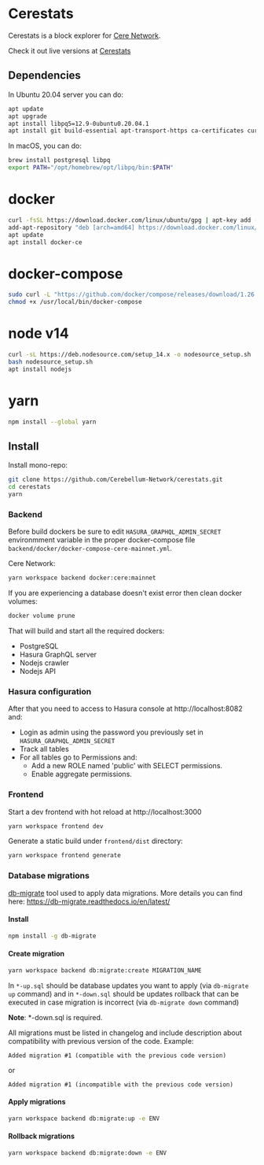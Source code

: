 # Cerestats

Cerestats is a block explorer for [Cere Network](https://cere.network/).

Check it out live versions at [Cerestats](https://stats.cere.network/)

## Dependencies

In Ubuntu 20.04 server you can do:

```bash
apt update
apt upgrade
apt install libpq5=12.9-0ubuntu0.20.04.1
apt install git build-essential apt-transport-https ca-certificates curl software-properties-common libpq-dev
```

In macOS, you can do:
```bash
brew install postgresql libpq
export PATH="/opt/homebrew/opt/libpq/bin:$PATH" 
```

# docker
```bash
curl -fsSL https://download.docker.com/linux/ubuntu/gpg | apt-key add -
add-apt-repository "deb [arch=amd64] https://download.docker.com/linux/ubuntu focal stable"
apt update
apt install docker-ce
```

# docker-compose
```bash
sudo curl -L "https://github.com/docker/compose/releases/download/1.26.2/docker-compose-$(uname -s)-$(uname -m)" -o /usr/local/bin/docker-compose
chmod +x /usr/local/bin/docker-compose
```
# node v14
```bash
curl -sL https://deb.nodesource.com/setup_14.x -o nodesource_setup.sh
bash nodesource_setup.sh
apt install nodejs
```

# yarn
```bash
npm install --global yarn
```

## Install

Install mono-repo:

```bash
git clone https://github.com/Cerebellum-Network/cerestats.git
cd cerestats
yarn
```

### Backend

Before build dockers be sure to edit `HASURA_GRAPHQL_ADMIN_SECRET` environmment variable in the proper docker-compose file `backend/docker/docker-compose-cere-mainnet.yml`.

Cere Network:

```bash
yarn workspace backend docker:cere:mainnet
```

If you are experiencing a database doesn't exist error then clean docker volumes:

```bash
docker volume prune
```



That will build and start all the required dockers:

- PostgreSQL
- Hasura GraphQL server
- Nodejs crawler
- Nodejs API

### Hasura configuration

After that you need to access to Hasura console at http://localhost:8082 and:

- Login as admin using the password you previously set in `HASURA_GRAPHQL_ADMIN_SECRET`
- Track all tables
- For all tables go to Permissions and:
  - Add a new ROLE named 'public' with SELECT permissions.
  - Enable aggregate permissions.


### Frontend

Start a dev frontend with hot reload at http://localhost:3000

```bash
yarn workspace frontend dev
```

Generate a static build under `frontend/dist` directory:

```bash
yarn workspace frontend generate
```

### Database migrations

[db-migrate](https://github.com/db-migrate/node-db-migrate) tool used to apply data migrations. More details you can find here: https://db-migrate.readthedocs.io/en/latest/

#### Install
```bash
npm install -g db-migrate
```

#### Create migration
```bash
yarn workspace backend db:migrate:create MIGRATION_NAME
```

In `*-up.sql` should be database updates you want to apply (via `db-migrate up` command) and in `*-down.sql` should be updates rollback that can be executed in case migration is incorrect (via `db-migrate down` command)

<strong>Note</strong>: *-down.sql is required.

All migrations must be listed in changelog and include description about compatibility with previous version of the code. Example:
```
Added migration #1 (compatible with the previous code version)
```
or
```
Added migration #1 (incompatible with the previous code version)
```

#### Apply migrations
```bash
yarn workspace backend db:migrate:up -e ENV
```

#### Rollback migrations
```bash
yarn workspace backend db:migrate:down -e ENV
```
